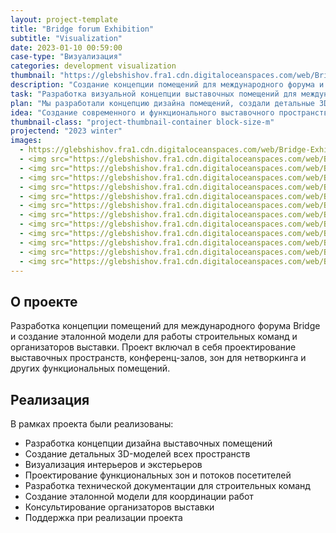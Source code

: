 ```yaml
---
layout: project-template
title: "Bridge forum Exhibition"
subtitle: "Visualization"
date: 2023-01-10 00:59:00
case-type: "Визуализация"
categories: development visualization
thumbnail: "https://glebshishov.fra1.cdn.digitaloceanspaces.com/web/Bridge-Exhibition/Bridge-Exhibition-thumbnail.webp"
description: "Создание концепции помещений для международного форума и разработка эталонной модели для работы строительных команд и организаторов выставки."
task: "Разработка визуальной концепции выставочных помещений для международного форума Bridge и создание эталонной 3D-модели для строительных команд."
plan: "Мы разработали концепцию дизайна помещений, создали детальные 3D-модели и визуализации, а также подготовили техническую документацию для строительных команд."
idea: "Создание современного и функционального выставочного пространства, которое соответствует международным стандартам и эффективно представляет концепцию форума Bridge."
thumbnail-class: "project-thumbnail-container block-size-m"
projectend: "2023 winter"
images:
  - https://glebshishov.fra1.cdn.digitaloceanspaces.com/web/Bridge-Exhibition/Bridge-Exhibition-01.webp
  - <img src="https://glebshishov.fra1.cdn.digitaloceanspaces.com/web/Bridge-Exhibition/Bridge-Exhibition-02.webp" class="project-image image-full-width" alt="Bridge-Exhibition-02">
  - <img src="https://glebshishov.fra1.cdn.digitaloceanspaces.com/web/Bridge-Exhibition/Bridge-Exhibition-03.webp" class="project-image image-full-width" alt="Bridge-Exhibition-03">
  - <img src="https://glebshishov.fra1.cdn.digitaloceanspaces.com/web/Bridge-Exhibition/Bridge-Exhibition-04.webp" class="project-image image-full-width" alt="Bridge-Exhibition-04">
  - <img src="https://glebshishov.fra1.cdn.digitaloceanspaces.com/web/Bridge-Exhibition/Bridge-Exhibition-05.webp" class="project-image image-full-width" alt="Bridge-Exhibition-05">
  - <img src="https://glebshishov.fra1.cdn.digitaloceanspaces.com/web/Bridge-Exhibition/Bridge-Exhibition-06.webp" class="project-image image-full-width" alt="Bridge-Exhibition-06">
  - <img src="https://glebshishov.fra1.cdn.digitaloceanspaces.com/web/Bridge-Exhibition/Bridge-Exhibition-07.webp" class="project-image image-half-width" alt="Bridge-Exhibition-07">
  - <img src="https://glebshishov.fra1.cdn.digitaloceanspaces.com/web/Bridge-Exhibition/Bridge-Exhibition-08.webp" class="project-image image-half-width" alt="Bridge-Exhibition-08">
  - <img src="https://glebshishov.fra1.cdn.digitaloceanspaces.com/web/Bridge-Exhibition/Bridge-Exhibition-09.webp" class="project-image image-half-width" alt="Bridge-Exhibition-09">
  - <img src="https://glebshishov.fra1.cdn.digitaloceanspaces.com/web/Bridge-Exhibition/Bridge-Exhibition-10.webp" class="project-image image-half-width" alt="Bridge-Exhibition-10">
  - <img src="https://glebshishov.fra1.cdn.digitaloceanspaces.com/web/Bridge-Exhibition/Bridge-Exhibition-11.webp" class="project-image image-full-width" alt="Bridge-Exhibition-11">
  - <img src="https://glebshishov.fra1.cdn.digitaloceanspaces.com/web/Bridge-Exhibition/Bridge-Exhibition-12.webp" class="project-image image-full-width" alt="Bridge-Exhibition-12">
  - <img src="https://glebshishov.fra1.cdn.digitaloceanspaces.com/web/Bridge-Exhibition/Bridge-Exhibition-13.webp" class="project-image image-full-width" alt="Bridge-Exhibition-13">
---
```


## О проекте

Разработка концепции помещений для международного форума Bridge и создание эталонной модели для работы строительных команд и организаторов выставки. Проект включал в себя проектирование выставочных пространств, конференц-залов, зон для нетворкинга и других функциональных помещений.

## Реализация

В рамках проекта были реализованы:
- Разработка концепции дизайна выставочных помещений
- Создание детальных 3D-моделей всех пространств
- Визуализация интерьеров и экстерьеров
- Проектирование функциональных зон и потоков посетителей
- Разработка технической документации для строительных команд
- Создание эталонной модели для координации работ
- Консультирование организаторов выставки
- Поддержка при реализации проекта
